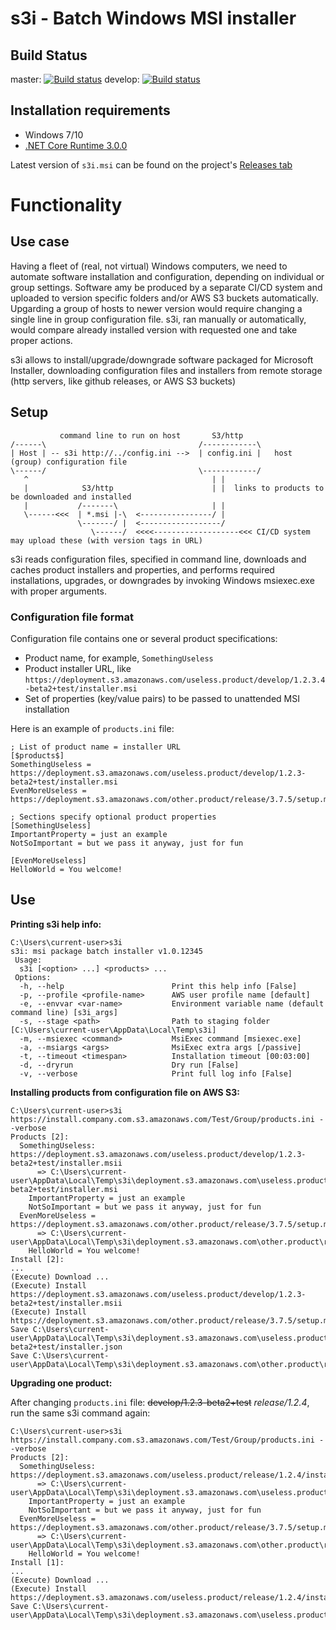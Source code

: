 # s3i - Batch Windows MSI installer 

## Build Status

  master:
[![Build status](https://ci.appveyor.com/api/projects/status/s5poqaqr1xn2e5ml/branch/master?svg=true)](https://ci.appveyor.com/project/OlegBoulanov/s3i/branch/master)
  develop:
[![Build status](https://ci.appveyor.com/api/projects/status/s5poqaqr1xn2e5ml/branch/develop?svg=true)](https://ci.appveyor.com/project/OlegBoulanov/s3i/branch/develop)

## Installation requirements

- Windows 7/10
- [.NET Core Runtime 3.0.0](https://dotnet.microsoft.com/download/dotnet-core/3.0)

Latest version of `s3i.msi` can be found on the project's [Releases tab](https://github.com/OlegBoulanov/s3i/releases)

# Functionality

## Use case
Having a fleet of (real, not virtual) Windows computers, we need to automate software installation and configuration, depending on individual or group settings. Software amy be produced by a separate CI/CD system and uploaded to version specific folders and/or AWS S3 buckets automatically. Upgarding a group of hosts to newer version would require changing a single line in group configuration file. s3i, ran manually or automatically, would compare already installed version with requested one and take proper actions.

s3i allows to install/upgrade/downgrade software packaged for Microsoft Installer, downloading configuration files and installers from remote storage (http servers, like github releases, or AWS S3 buckets)

## Setup

```
           command line to run on host       S3/http
/------\                                  /------------\
| Host | -- s3i http://../config.ini -->  | config.ini |   host (group) configuration file
\------/                                  \------------/
   ^                                         | |
   |            S3/http                      | |  links to products to be downloaded and installed
   |           /-------\                     | |
   \------<<<  | *.msi |-\  <----------------/ |
               \-------/ |  <------------------/
                  \------/  <<<<-------------------<<< CI/CD system may upload these (with version tags in URL)
```
s3i reads configuration files, specified in command line, downloads and caches product installers and properties, and performs required installations, upgrades, or downgrades by invoking Windows msiexec.exe with proper arguments.

### Configuration file format

Configuration file contains one or several product specifications:
- Product name, for example, `SomethingUseless`
- Product installer URL, like `https://deployment.s3.amazonaws.com/useless.product/develop/1.2.3.4-beta2+test/installer.msi`
- Set of properties (key/value pairs) to be passed to unattended MSI installation

Here is an example of `products.ini` file:
```
; List of product name = installer URL
[$products$]
SomethingUseless = https://deployment.s3.amazonaws.com/useless.product/develop/1.2.3-beta2+test/installer.msi
EvenMoreUseless = https://deployment.s3.amazonaws.com/other.product/release/3.7.5/setup.msi

; Sections specify optional product properties
[SomethingUseless]
ImportantProperty = just an example
NotSoImportant = but we pass it anyway, just for fun

[EvenMoreUseless]
HelloWorld = You welcome!
```
## Use

__Printing s3i help info:__
```
C:\Users\current-user>s3i
s3i: msi package batch installer v1.0.12345
 Usage:
  s3i [<option> ...] <products> ...
 Options:
  -h, --help                        Print this help info [False]
  -p, --profile <profile-name>      AWS user profile name [default]
  -e, --envvar <var-name>           Environment variable name (default command line) [s3i_args]
  -s, --stage <path>                Path to staging folder [C:\Users\current-user\AppData\Local\Temp\s3i]
  -m, --msiexec <command>           MsiExec command [msiexec.exe]
  -a, --msiargs <args>              MsiExec extra args [/passive]
  -t, --timeout <timespan>          Installation timeout [00:03:00]
  -d, --dryrun                      Dry run [False]
  -v, --verbose                     Print full log info [False]
```

__Installing products from configuration file on AWS S3:__
```
C:\Users\current-user>s3i https://install.company.com.s3.amazonaws.com/Test/Group/products.ini --verbose
Products [2]:
  SomethingUseless: https://deployment.s3.amazonaws.com/useless.product/develop/1.2.3-beta2+test/installer.msii
      => C:\Users\current-user\AppData\Local\Temp\s3i\deployment.s3.amazonaws.com\useless.product/develop/1.2.3-beta2+test/installer.msi
    ImportantProperty = just an example
    NotSoImportant = but we pass it anyway, just for fun
  EvenMoreUseless = https://deployment.s3.amazonaws.com/other.product/release/3.7.5/setup.msi
      => C:\Users\current-user\AppData\Local\Temp\s3i\deployment.s3.amazonaws.com\other.product\release\3.7.5\setup.msi
    HelloWorld = You welcome!
Install [2]:
...
(Execute) Download ...
(Execute) Install https://deployment.s3.amazonaws.com/useless.product/develop/1.2.3-beta2+test/installer.msii
(Execute) Install https://deployment.s3.amazonaws.com/other.product/release/3.7.5/setup.msi
Save C:\Users\current-user\AppData\Local\Temp\s3i\deployment.s3.amazonaws.com\useless.product/develop/1.2.3-beta2+test/installer.json
Save C:\Users\current-user\AppData\Local\Temp\s3i\deployment.s3.amazonaws.com\other.product\release\3.7.5\setup.json
```

__Upgrading one product:__

After changing `products.ini` file: ~~develop/1.2.3-beta2+test~~ _release/1.2.4_, run the same s3i command again:
```
C:\Users\current-user>s3i https://install.company.com.s3.amazonaws.com/Test/Group/products.ini --verbose
Products [2]:
  SomethingUseless: https://deployment.s3.amazonaws.com/useless.product/release/1.2.4/installer.msii
      => C:\Users\current-user\AppData\Local\Temp\s3i\deployment.s3.amazonaws.com\useless.product/release/1.2.4/installer.msi
    ImportantProperty = just an example
    NotSoImportant = but we pass it anyway, just for fun
  EvenMoreUseless = https://deployment.s3.amazonaws.com/other.product/release/3.7.5/setup.msi
      => C:\Users\current-user\AppData\Local\Temp\s3i\deployment.s3.amazonaws.com\other.product\release\3.7.5\setup.msi
    HelloWorld = You welcome!
Install [1]:
...
(Execute) Download ...
(Execute) Install https://deployment.s3.amazonaws.com/useless.product/release/1.2.4/installer.msii
Save C:\Users\current-user\AppData\Local\Temp\s3i\deployment.s3.amazonaws.com\useless.product/release/1/2/4/installer.json
```
